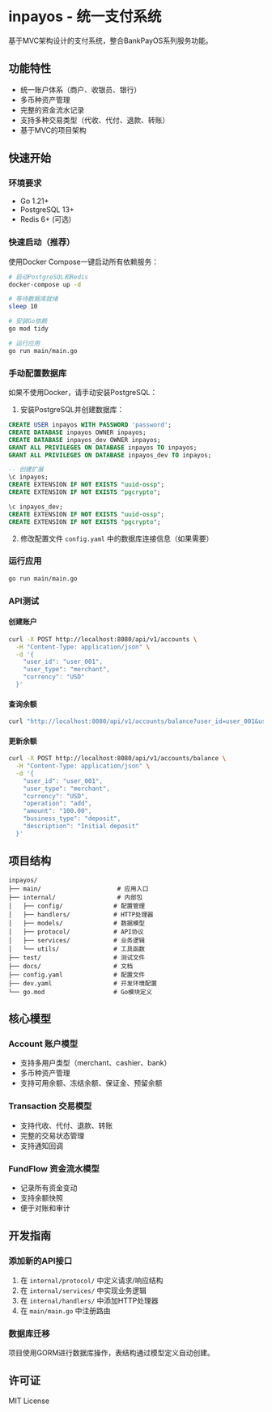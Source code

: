 # inpayos - 统一支付系统

基于MVC架构设计的支付系统，整合BankPayOS系列服务功能。

## 功能特性

- 统一账户体系（商户、收银员、银行）
- 多币种资产管理
- 完整的资金流水记录
- 支持多种交易类型（代收、代付、退款、转账）
- 基于MVC的项目架构

## 快速开始

### 环境要求

- Go 1.21+
- PostgreSQL 13+
- Redis 6+ (可选)

### 快速启动（推荐）

使用Docker Compose一键启动所有依赖服务：

```bash
# 启动PostgreSQL和Redis
docker-compose up -d

# 等待数据库就绪
sleep 10

# 安装Go依赖
go mod tidy

# 运行应用
go run main/main.go
```

### 手动配置数据库

如果不使用Docker，请手动安装PostgreSQL：

1. 安装PostgreSQL并创建数据库：
```sql
CREATE USER inpayos WITH PASSWORD 'password';
CREATE DATABASE inpayos OWNER inpayos;
CREATE DATABASE inpayos_dev OWNER inpayos;
GRANT ALL PRIVILEGES ON DATABASE inpayos TO inpayos;
GRANT ALL PRIVILEGES ON DATABASE inpayos_dev TO inpayos;

-- 创建扩展
\c inpayos;
CREATE EXTENSION IF NOT EXISTS "uuid-ossp";
CREATE EXTENSION IF NOT EXISTS "pgcrypto";

\c inpayos_dev;
CREATE EXTENSION IF NOT EXISTS "uuid-ossp";
CREATE EXTENSION IF NOT EXISTS "pgcrypto";
```

2. 修改配置文件 `config.yaml` 中的数据库连接信息（如果需要）

### 运行应用

```bash
go run main/main.go
```

### API测试

#### 创建账户
```bash
curl -X POST http://localhost:8080/api/v1/accounts \
  -H "Content-Type: application/json" \
  -d '{
    "user_id": "user_001",
    "user_type": "merchant",
    "currency": "USD"
  }'
```

#### 查询余额
```bash
curl "http://localhost:8080/api/v1/accounts/balance?user_id=user_001&user_type=merchant&currency=USD"
```

#### 更新余额
```bash
curl -X POST http://localhost:8080/api/v1/accounts/balance \
  -H "Content-Type: application/json" \
  -d '{
    "user_id": "user_001",
    "user_type": "merchant",
    "currency": "USD",
    "operation": "add",
    "amount": "100.00",
    "business_type": "deposit",
    "description": "Initial deposit"
  }'
```

## 项目结构

```
inpayos/
├── main/                     # 应用入口
├── internal/                 # 内部包
│   ├── config/              # 配置管理
│   ├── handlers/            # HTTP处理器
│   ├── models/              # 数据模型
│   ├── protocol/            # API协议
│   ├── services/            # 业务逻辑
│   └── utils/               # 工具函数
├── test/                    # 测试文件
├── docs/                    # 文档
├── config.yaml              # 配置文件
├── dev.yaml                 # 开发环境配置
└── go.mod                   # Go模块定义
```

## 核心模型

### Account 账户模型
- 支持多用户类型（merchant、cashier、bank）
- 多币种资产管理
- 支持可用余额、冻结余额、保证金、预留余额

### Transaction 交易模型
- 支持代收、代付、退款、转账
- 完整的交易状态管理
- 支持通知回调

### FundFlow 资金流水模型
- 记录所有资金变动
- 支持余额快照
- 便于对账和审计

## 开发指南

### 添加新的API接口

1. 在 `internal/protocol/` 中定义请求/响应结构
2. 在 `internal/services/` 中实现业务逻辑
3. 在 `internal/handlers/` 中添加HTTP处理器
4. 在 `main/main.go` 中注册路由

### 数据库迁移

项目使用GORM进行数据库操作，表结构通过模型定义自动创建。

## 许可证

MIT License